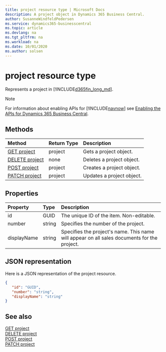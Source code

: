 ```yaml
---
title: project resource type | Microsoft Docs
description: A project object in Dynamics 365 Business Central.
author: SusanneWindfeldPedersen
ms.service: dynamics365-businesscentral
ms.topic: article
ms.devlang: na
ms.tgt_pltfrm: na
ms.workload: na
ms.date: 10/01/2020
ms.author: solsen
---
```


# project resource type
Represents a project in [!INCLUDE[d365fin_long_md](../../includes/d365fin_long_md.md)].

> [!NOTE]  
> For information about enabling APIs for [!INCLUDE[navnow](../../includes/navnow_md.md)] see [Enabling the APIs for Dynamics 365 Business Central](../enabling-apis-for-dynamics-nav.md).

## Methods
| Method | Return Type|Description |
|:--------------------|:-----------|:-------------------------|
|[GET project](../api/dynamics_project_Get.md)|project|Gets a project object.|
|[DELETE project](../api/dynamics_project_Delete.md)|none|Deletes a project object.|
|[POST project](../api/dynamics_project_Create.md)|project|Creates a project object.|
|[PATCH project](../api/dynamics_project_Update.md)|project|Updates a project object.|






## Properties

| Property           | Type   |Description     |
|:-------------------|:-------|:---------------|
|id|GUID|The unique ID of the item. Non-editable.|
|number|string|Specifies the number of the project.|
|displayName|string|Specifies the project's name. This name will appear on all sales documents for the project.|


## JSON representation

Here is a JSON representation of the project resource.


```json
{
   "id": "GUID",
   "number": "string",
   "displayName": "string"
}
```
## See also

[GET project](../api/dynamics_project_Get.md)   
[DELETE project](../api/dynamics_project_Delete.md)   
[POST project](../api/dynamics_project_Create.md)   
[PATCH project](../api/dynamics_project_Update.md)   

